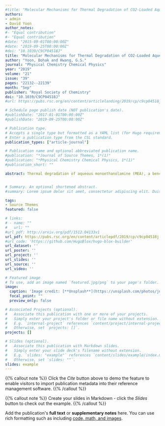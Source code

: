 ```yaml
---
#title: "Molecular Mechanisms for Thermal Degradation of CO2-Loaded Aqueous Monoethanolamine: A First-Principles Study"
authors:
- admin
- David Yoon
author_notes:
#- "Equal contribution"
#- "Equal contribution"
#date: "2015-09-01T00:00:00Z"
#date: "2019-09-25T00:00:00Z"
#doi: "10.1039/C9CP04518J"
title: "Molecular Mechanisms for Thermal Degradation of CO2-Loaded Aqueous Monoethanolamine: A First-Principles Study"
author: "Yoon, Bohak and Hwang, G.S."
journal: "Physical Chemistry Chemical Physics"
year: "2019"
volume: "21"
issue: "39"
pages: "22132--22139"
month: "Sep"
publisher: "Royal Society of Chemistry"
doi: "10.1039/C9CP04518J"
#url: https://pubs.rsc.org/en/content/articlelanding/2019/cp/c9cp04518j

# Schedule page publish date (NOT publication's date).
#publishDate: "2017-01-01T00:00:00Z"
#publishDate: "2019-09-25T00:00:00Z"

# Publication type.
# Accepts a single type but formatted as a YAML list (for Hugo requirements).
# Enter a publication type from the CSL standard.
publication_types: ["article-journal"]

# Publication name and optional abbreviated publication name.
#publication: "*Journal of Source Themes, 1*(1)"
#publication: "*Physical Chemistry Chemical Physics, 1*(1)"
#publication_short: ""

abstract: Thermal degradation of aqueous monoethanolamine (MEA), a benchmark solvent, in CO2 capture processes still remains a challenge. Here, we present molecular mechanisms underlying thermal degradation of MEA based on ab initio molecular dynamics simulations coupled with metadynamics sampling. Isocyanate formation via dehydration of carbamic acid (MEACOOH) is predicted to be highly probable and more kinetically favorable than the competing cyclization–dehydration reaction to 2-oxazolidinone (OZD), albeit not substantially. Isocyanate may undergo cyclization to form OZD, which is found to be more facile in aqueous MEA solution than reaction with MEA to form urea, although the latter is thermodynamically more favorable than the former. Our simulations also clearly demonstrate that OZD is a long-lived intermediate that plays a key role in MEA thermal degradation to experimentally observed products. Overall, this work highlights the importance of entropic contributions associated with the local structure and dynamics of solvent molecules around the intermediates, which cannot be solely explained by thermodynamics, in predicting the mechanism and kinetics of thermal degradation of CO2-loaded aqueous amine solutions.


# Summary. An optional shortened abstract.
#summary: Lorem ipsum dolor sit amet, consectetur adipiscing elit. Duis posuere tellus ac convallis placerat. Proin tincidunt magna sed ex sollicitudin condimentum.

tags:
- Source Themes
featured: false

# links:
# - name: ""
#   url: ""
#url_pdf: http://arxiv.org/pdf/1512.04133v1
url_pdf: https://pubs.rsc.org/en/content/articlepdf/2019/cp/c9cp04518j
#url_code: 'https://github.com/HugoBlox/hugo-blox-builder'
url_dataset: ''
url_poster: ''
url_project: ''
url_slides: ''
url_source: ''
url_video: ''

# Featured image
# To use, add an image named `featured.jpg/png` to your page's folder. 
image:
  caption: 'Image credit: [**Unsplash**](https://unsplash.com/photos/jdD8gXaTZsc)'
  focal_point: ""
  preview_only: false

# Associated Projects (optional).
#   Associate this publication with one or more of your projects.
#   Simply enter your project's folder or file name without extension.
#   E.g. `internal-project` references `content/project/internal-project/index.md`.
#   Otherwise, set `projects: []`.
projects: []

# Slides (optional).
#   Associate this publication with Markdown slides.
#   Simply enter your slide deck's filename without extension.
#   E.g. `slides: "example"` references `content/slides/example/index.md`.
#   Otherwise, set `slides: ""`.
slides: example
---
```


{{% callout note %}}
Click the *Cite* button above to demo the feature to enable visitors to import publication metadata into their reference management software.
{{% /callout %}}

{{% callout note %}}
Create your slides in Markdown - click the *Slides* button to check out the example.
{{% /callout %}}

Add the publication's **full text** or **supplementary notes** here. You can use rich formatting such as including [code, math, and images](https://docs.hugoblox.com/content/writing-markdown-latex/).
